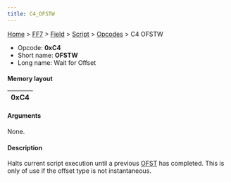 ```yaml
---
title: C4_OFSTW
---
```


[Home](../../../../Main_Page.md) > [FF7](../../../../FF7.md) > [Field](../../../Field.md) > [Script](../../Script.md) > [Opcodes](../Opcodes.md) > C4 OFSTW

-   Opcode: **0xC4**
-   Short name: **OFSTW**
-   Long name: Wait for Offset

#### Memory layout

| 0xC4 |
|------|

#### Arguments

None.

#### Description

Halts current script execution until a previous [OFST](C3_OFST.md) has completed. This is only of use if the offset type is not instantaneous.
